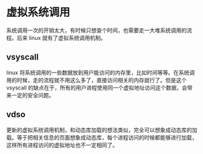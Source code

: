 # 虚拟系统调用

系统调用一次的开销太大，有时候只想查个时间，也需要走一大堆系统调用的流程。后来 linux 就有了虚拟系统调用机制。

## vsyscall

linux 将系统调用的一些数据放到用户能访问的内存里，比如时间等等。在系统调用的时候，走的流程就不用这么多了，直接访问相关的内存就行了。但是这个 vsyscall 的缺点在于，所有的用户进程使用同一个虚拟地址访问这个数据，会带来一定的安全问题。

## vdso

更新的虚拟系统调用机制，和动态库加载的想法类似，完全可以想象成动态库的加载。等于把相关信息的页面想象成动态库，每个进程访问的时候都能够进行加载，这样所有进程访问的虚拟地址也不一定相同了。

